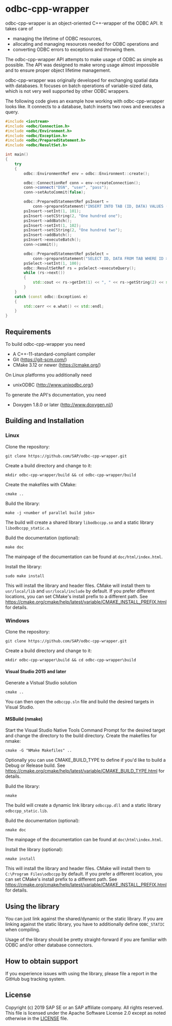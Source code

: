 # odbc-cpp-wrapper

odbc-cpp-wrapper is an object-oriented C++-wrapper of the ODBC API. It takes
care of
 - managing the lifetime of ODBC resources,
 - allocating and managing resources needed for ODBC operations and
 - converting ODBC errors to exceptions and throwing them.

The odbc-cpp-wrapper API attempts to make usage of ODBC as simple as possible.
The API was designed to make wrong usage almost impossible and to ensure proper
object lifetime management.

odbc-cpp-wrapper was originally developed for exchanging spatial data with
databases. It focuses on batch operations of variable-sized data, which is not
very well supported by other ODBC wrappers.

The following code gives an example how working with odbc-cpp-wrapper looks
like. It connects to a database, batch inserts two rows and executes a query.

```cpp
#include <iostream>
#include <odbc/Connection.h>
#include <odbc/Environment.h>
#include <odbc/Exception.h>
#include <odbc/PreparedStatement.h>
#include <odbc/ResultSet.h>

int main()
{
    try
    {
        odbc::EnvironmentRef env = odbc::Environment::create();

        odbc::ConnectionRef conn = env->createConnection();
        conn->connect("DSN", "user", "pass");
        conn->setAutoCommit(false);

        odbc::PreparedStatementRef psInsert =
            conn->prepareStatement("INSERT INTO TAB (ID, DATA) VALUES (?, ?)");
        psInsert->setInt(1, 101);
        psInsert->setCString(2, "One hundred one");
        psInsert->addBatch();
        psInsert->setInt(1, 102);
        psInsert->setCString(2, "One hundred two");
        psInsert->addBatch();
        psInsert->executeBatch();
        conn->commit();

        odbc::PreparedStatementRef psSelect =
            conn->prepareStatement("SELECT ID, DATA FROM TAB WHERE ID > ?");
        psSelect->setInt(1, 100);
        odbc::ResultSetRef rs = psSelect->executeQuery();
        while (rs->next())
        {
            std::cout << rs->getInt(1) << ", " << rs->getString(2) << std::endl;
        }
    }
    catch (const odbc::Exception& e)
    {
        std::cerr << e.what() << std::endl;
    }
}
```


## Requirements

To build odbc-cpp-wrapper you need
 - A C++-11-standard-compliant compiler
 - Git (https://git-scm.com/)
 - CMake 3.12 or newer (https://cmake.org/)

On Linux platforms you additionally need
 - unixODBC (http://www.unixodbc.org/)

To generate the API's documentation, you need
 - Doxygen 1.8.0 or later (http://www.doxygen.nl/)


## Building and Installation

### Linux

Clone the repository:
```
git clone https://github.com/SAP/odbc-cpp-wrapper.git
```

Create a build directory and change to it:
```
mkdir odbc-cpp-wrapper/build && cd odbc-cpp-wrapper/build
```

Create the makefiles with CMake:
```
cmake ..
```

Build the library:
```
make -j <number of parallel build jobs>
```

The build will create a shared library `libodbccpp.so` and a static library
`libodbccpp_static.a`.

Build the documentation (optional):
```
make doc
```

The mainpage of the documentation can be found at `doc/html/index.html`.

Install the library:
```
sudo make install
```

This will install the library and header files. CMake will install them to
`usr/local/lib` and `usr/local/include` by default. If you prefer different
locations, you can set CMake's install prefix to a different path. See
https://cmake.org/cmake/help/latest/variable/CMAKE_INSTALL_PREFIX.html for
details.


### Windows

Clone the repository:
```
git clone https://github.com/SAP/odbc-cpp-wrapper.git
```

Create a build directory and change to it:
```
mkdir odbc-cpp-wrapper\build && cd odbc-cpp-wrapper\build
```

#### Visual Studio 2015 and later

Generate a Vistual Studio solution
```
cmake ..
```

You can then open the `odbccpp.sln` file and build the desired targets in Visual
Studio.

#### MSBuild (nmake)

Start the Visual Studio Native Tools Command Prompt for the desired target and
change the directory to the build directory. Create the makefiles for nmake:
```
cmake -G "NMake Makefiles" ..
```

Optionally you can use CMAKE_BUILD_TYPE to define if you'd like to build a Debug
or Release build. See
https://cmake.org/cmake/help/latest/variable/CMAKE_BUILD_TYPE.html for details.

Build the library:
```
nmake
```

The build will create a dynamic link library `odbccpp.dll` and a static library
`odbccpp_static.lib`.

Build the documentation (optional):
```
nmake doc
```

The mainpage of the documentation can be found at `doc\html\index.html`.

Install the library (optional):
```
nmake install
```

This will install the library and header files. CMake will install them to
`C:\Program Files\odbccpp` by default. If you prefer a different location, you
can set CMake's install prefix to a different path. See
https://cmake.org/cmake/help/latest/variable/CMAKE_INSTALL_PREFIX.html for
details.


## Using the library

You can just link against the shared/dynamic or the static library. If you are
linking against the static library, you have to additionally define
`ODBC_STATIC` when compiling.

Usage of the library should be pretty straight-forward if you are familiar with
ODBC and/or other database connectors.


## How to obtain support

If you experience issues with using the library, please file a report in the
GitHub bug tracking system.


## License

Copyright (c) 2019 SAP SE or an SAP affiliate company. All rights reserved.
This file is licensed under the Apache Software License 2.0 except as noted
otherwise in the [LICENSE](LICENSE) file.
